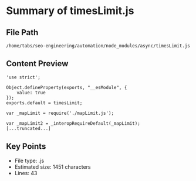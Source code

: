 # Summary of timesLimit.js
  
## File Path
`/home/tabs/seo-engineering/automation/node_modules/async/timesLimit.js`

## Content Preview
```
'use strict';

Object.defineProperty(exports, "__esModule", {
    value: true
});
exports.default = timesLimit;

var _mapLimit = require('./mapLimit.js');

var _mapLimit2 = _interopRequireDefault(_mapLimit);
[...truncated...]
```

## Key Points
- File type: .js
- Estimated size: 1451 characters
- Lines: 43
